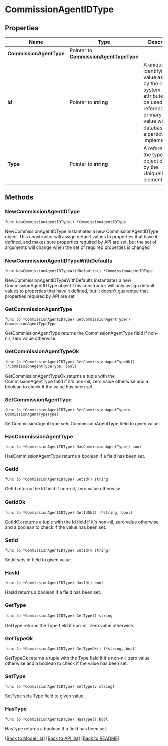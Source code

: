 # CommissionAgentIDType

## Properties

Name | Type | Description | Notes
------------ | ------------- | ------------- | -------------
**CommissionAgentType** | Pointer to [**CommissionAgentTypeType**](CommissionAgentTypeType.md) |  | [optional] 
**Id** | Pointer to **string** | A unique identifying value assigned by the creating system. The ID attribute may be used to reference a primary-key value within a database or in a particular implementation. | [optional] 
**Type** | Pointer to **string** | A reference to the type of object defined by the UniqueID element. | [optional] 

## Methods

### NewCommissionAgentIDType

`func NewCommissionAgentIDType() *CommissionAgentIDType`

NewCommissionAgentIDType instantiates a new CommissionAgentIDType object
This constructor will assign default values to properties that have it defined,
and makes sure properties required by API are set, but the set of arguments
will change when the set of required properties is changed

### NewCommissionAgentIDTypeWithDefaults

`func NewCommissionAgentIDTypeWithDefaults() *CommissionAgentIDType`

NewCommissionAgentIDTypeWithDefaults instantiates a new CommissionAgentIDType object
This constructor will only assign default values to properties that have it defined,
but it doesn't guarantee that properties required by API are set

### GetCommissionAgentType

`func (o *CommissionAgentIDType) GetCommissionAgentType() CommissionAgentTypeType`

GetCommissionAgentType returns the CommissionAgentType field if non-nil, zero value otherwise.

### GetCommissionAgentTypeOk

`func (o *CommissionAgentIDType) GetCommissionAgentTypeOk() (*CommissionAgentTypeType, bool)`

GetCommissionAgentTypeOk returns a tuple with the CommissionAgentType field if it's non-nil, zero value otherwise
and a boolean to check if the value has been set.

### SetCommissionAgentType

`func (o *CommissionAgentIDType) SetCommissionAgentType(v CommissionAgentTypeType)`

SetCommissionAgentType sets CommissionAgentType field to given value.

### HasCommissionAgentType

`func (o *CommissionAgentIDType) HasCommissionAgentType() bool`

HasCommissionAgentType returns a boolean if a field has been set.

### GetId

`func (o *CommissionAgentIDType) GetId() string`

GetId returns the Id field if non-nil, zero value otherwise.

### GetIdOk

`func (o *CommissionAgentIDType) GetIdOk() (*string, bool)`

GetIdOk returns a tuple with the Id field if it's non-nil, zero value otherwise
and a boolean to check if the value has been set.

### SetId

`func (o *CommissionAgentIDType) SetId(v string)`

SetId sets Id field to given value.

### HasId

`func (o *CommissionAgentIDType) HasId() bool`

HasId returns a boolean if a field has been set.

### GetType

`func (o *CommissionAgentIDType) GetType() string`

GetType returns the Type field if non-nil, zero value otherwise.

### GetTypeOk

`func (o *CommissionAgentIDType) GetTypeOk() (*string, bool)`

GetTypeOk returns a tuple with the Type field if it's non-nil, zero value otherwise
and a boolean to check if the value has been set.

### SetType

`func (o *CommissionAgentIDType) SetType(v string)`

SetType sets Type field to given value.

### HasType

`func (o *CommissionAgentIDType) HasType() bool`

HasType returns a boolean if a field has been set.


[[Back to Model list]](../README.md#documentation-for-models) [[Back to API list]](../README.md#documentation-for-api-endpoints) [[Back to README]](../README.md)


